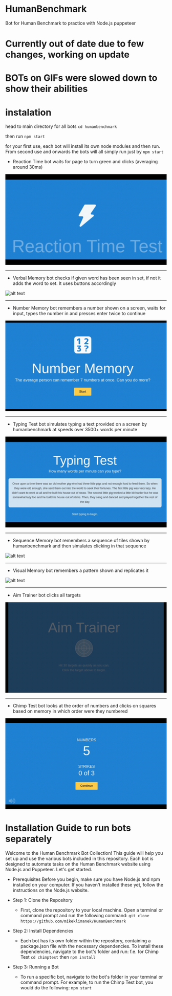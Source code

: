 # HumanBenchmark
Bot for Human Benchmark to practice with Node.js puppeteer
# Currently out of date due to few changes, working on update

# BOTs on GIFs were slowed down to show their abilities 

# instalation

head to main directory for all bots ```cd humanbenchmark```

then run ```npm start```

for your first use, each bot will install its own node modules and then run.
From second use and onwards the bots will all simply run just by ```npm start```


* Reaction Time bot waits for page to turn green and clicks (averaging around 30ms)

![alt text](ReactionTime.gif)

_____________________________________________________________________________________________________________
* Verbal Memory bot checks if given word has been seen in set, if not it adds the word to set. It uses buttons accordingly

![alt text](MemoryTest.gif)

_____________________________________________________________________________________________________________
* Number Memory bot remembers a number shown on a screen, waits for input, types the number in and presses enter twice to continue

![alt text](NumberMemory.gif)

_____________________________________________________________________________________________________________
* Typing Test bot simulates typing a text provided on a screen by humanbenchmark at speeds over 3500+ words per minute

![alt text](TypingTest.gif)

_____________________________________________________________________________________________________________
* Sequence Memory bot remembers a sequence of tiles shown by humanbenchmark and then simulates clicking in that sequence

![alt text](SequenceMemory.gif)


_____________________________________________________________________________________________________________
* Visual Memory bot remembers a pattern shown and replicates it

![alt text](visualMemory.gif)

_____________________________________________________________________________________________________________
* Aim Trainer bot clicks all targets

![alt text](aimTrainer.gif)

_____________________________________________________________________________________________________________
* Chimp Test bot looks at the order of numbers and clicks on squares based on memory in which order were they numbered

![alt text](chimpTest.gif)



# Installation Guide to run bots separately
Welcome to the Human Benchmark Bot Collection! This guide will help you set up and use the various bots included in this repository. Each bot is designed to automate tasks on the Human Benchmark website using Node.js and Puppeteer. Let's get started.

* Prerequisites
Before you begin, make sure you have Node.js and npm installed on your computer. If you haven't installed these yet, follow the instructions on the Node.js website.

* Step 1: Clone the Repository
  * First, clone the repository to your local machine. Open a terminal or command prompt and run the following command:
```git clone https://github.com/mikeklimanek/HumanBenchmark``` 

* Step 2: Install Dependencies
  * Each bot has its own folder within the repository, containing a package.json file with the necessary dependencies. To install these dependencies, navigate to the bot's folder and run:
f.e. for Chimp Test ```cd chimptest``` then ```npm install ```

* Step 3: Running a Bot
  * To run a specific bot, navigate to the bot's folder in your terminal or command prompt. For example, to run the Chimp Test bot, you would do the following:
```npm start```
